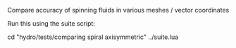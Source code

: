 Compare accuracy of spinning fluids in various meshes / vector coordinates

Run this using the suite script:

cd "hydro/tests/comparing spiral axisymmetric"
../suite.lua
